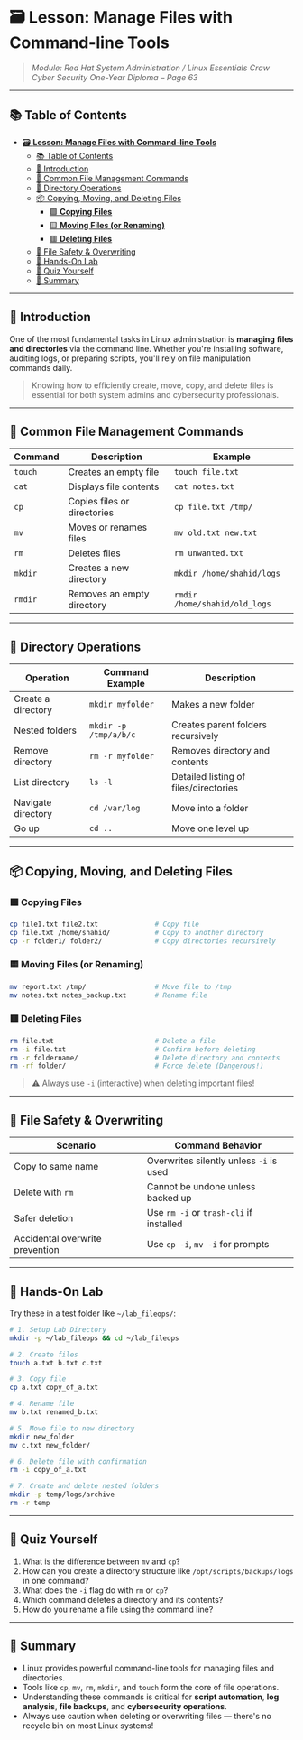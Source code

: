 # 🗃️ **Lesson: Manage Files with Command-line Tools**

> *Module: Red Hat System Administration / Linux Essentials*
> *Craw Cyber Security One-Year Diploma – Page 63*

---

## 📚 Table of Contents

- [🗃️ **Lesson: Manage Files with Command-line Tools**](#️-lesson-manage-files-with-command-line-tools)
  - [📚 Table of Contents](#-table-of-contents)
  - [🎯 Introduction](#-introduction)
  - [📂 Common File Management Commands](#-common-file-management-commands)
  - [📁 Directory Operations](#-directory-operations)
  - [📦 Copying, Moving, and Deleting Files](#-copying-moving-and-deleting-files)
    - [🟩 **Copying Files**](#-copying-files)
    - [🟨 **Moving Files (or Renaming)**](#-moving-files-or-renaming)
    - [🟥 **Deleting Files**](#-deleting-files)
  - [🔐 File Safety \& Overwriting](#-file-safety--overwriting)
  - [🧪 Hands-On Lab](#-hands-on-lab)
  - [🧠 Quiz Yourself](#-quiz-yourself)
  - [📎 Summary](#-summary)

---

## 🎯 Introduction

One of the most fundamental tasks in Linux administration is **managing files and directories** via the command line. Whether you're installing software, auditing logs, or preparing scripts, you'll rely on file manipulation commands daily.

> Knowing how to efficiently create, move, copy, and delete files is essential for both system admins and cybersecurity professionals.

---

## 📂 Common File Management Commands

| Command | Description                 | Example                       |
| ------- | --------------------------- | ----------------------------- |
| `touch` | Creates an empty file       | `touch file.txt`              |
| `cat`   | Displays file contents      | `cat notes.txt`               |
| `cp`    | Copies files or directories | `cp file.txt /tmp/`           |
| `mv`    | Moves or renames files      | `mv old.txt new.txt`          |
| `rm`    | Deletes files               | `rm unwanted.txt`             |
| `mkdir` | Creates a new directory     | `mkdir /home/shahid/logs`     |
| `rmdir` | Removes an empty directory  | `rmdir /home/shahid/old_logs` |

---

## 📁 Directory Operations

| Operation          | Command Example       | Description                           |
| ------------------ | --------------------- | ------------------------------------- |
| Create a directory | `mkdir myfolder`      | Makes a new folder                    |
| Nested folders     | `mkdir -p /tmp/a/b/c` | Creates parent folders recursively    |
| Remove directory   | `rm -r myfolder`      | Removes directory and contents        |
| List directory     | `ls -l`               | Detailed listing of files/directories |
| Navigate directory | `cd /var/log`         | Move into a folder                    |
| Go up              | `cd ..`               | Move one level up                     |

---

## 📦 Copying, Moving, and Deleting Files

### 🟩 **Copying Files**

```bash
cp file1.txt file2.txt              # Copy file
cp file.txt /home/shahid/           # Copy to another directory
cp -r folder1/ folder2/             # Copy directories recursively
```

### 🟨 **Moving Files (or Renaming)**

```bash
mv report.txt /tmp/                 # Move file to /tmp
mv notes.txt notes_backup.txt       # Rename file
```

### 🟥 **Deleting Files**

```bash
rm file.txt                         # Delete a file
rm -i file.txt                      # Confirm before deleting
rm -r foldername/                   # Delete directory and contents
rm -rf folder/                      # Force delete (Dangerous!)
```

> ⚠️ Always use `-i` (interactive) when deleting important files!

---

## 🔐 File Safety & Overwriting

| Scenario                        | Command Behavior                        |
| ------------------------------- | --------------------------------------- |
| Copy to same name               | Overwrites silently unless `-i` is used |
| Delete with `rm`                | Cannot be undone unless backed up       |
| Safer deletion                  | Use `rm -i` or `trash-cli` if installed |
| Accidental overwrite prevention | Use `cp -i`, `mv -i` for prompts        |

---

## 🧪 Hands-On Lab

Try these in a test folder like `~/lab_fileops/`:

```bash
# 1. Setup Lab Directory
mkdir -p ~/lab_fileops && cd ~/lab_fileops

# 2. Create files
touch a.txt b.txt c.txt

# 3. Copy file
cp a.txt copy_of_a.txt

# 4. Rename file
mv b.txt renamed_b.txt

# 5. Move file to new directory
mkdir new_folder
mv c.txt new_folder/

# 6. Delete file with confirmation
rm -i copy_of_a.txt

# 7. Create and delete nested folders
mkdir -p temp/logs/archive
rm -r temp
```

---

## 🧠 Quiz Yourself

1. What is the difference between `mv` and `cp`?
2. How can you create a directory structure like `/opt/scripts/backups/logs` in one command?
3. What does the `-i` flag do with `rm` or `cp`?
4. Which command deletes a directory and its contents?
5. How do you rename a file using the command line?

---

## 📎 Summary

- Linux provides powerful command-line tools for managing files and directories.
- Tools like `cp`, `mv`, `rm`, `mkdir`, and `touch` form the core of file operations.
- Understanding these commands is critical for **script automation**, **log analysis**, **file backups**, and **cybersecurity operations**.
- Always use caution when deleting or overwriting files — there's no recycle bin on most Linux systems!